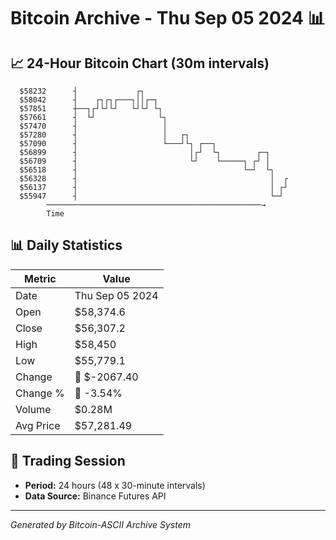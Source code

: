 # Bitcoin Archive - Thu Sep 05 2024 📊

## 📈 24-Hour Bitcoin Chart (30m intervals)

```
  $58232      ┤             ┌┐                                 
  $58042      ┤    ┌┐┌┐┌───┐││┌─┐                              
  $57851      ┼──┐┌┘└┘└┘   └┘└┘ └┐                             
  $57661      ┤  └┘              └┐                            
  $57470      ┤                   │                            
  $57280      ┤                   │   ┌┐                       
  $57090      ┤                   └───┘└┐ ┌──┐                 
  $56899      ┤                         │┌┘  └┐        ┌─┐     
  $56709      ┤                         └┘    └─────┐ ┌┘ │     
  $56518      ┤                                     └─┘  └┐    
  $56328      ┤                                           │  ┌ 
  $56137      ┤                                           │ ┌┘ 
  $55947      ┤                                           └─┘  
        ────────────────────────────────────────────────→
        Time
```

## 📊 Daily Statistics

| Metric | Value |
|--------|-------|
| Date | Thu Sep 05 2024 |
| Open | $58,374.6 |
| Close | $56,307.2 |
| High | $58,450 |
| Low | $55,779.1 |
| Change | 🔴 $-2067.40 |
| Change % | 🔴 -3.54% |
| Volume | $0.28M |
| Avg Price | $57,281.49 |

## 📅 Trading Session

- **Period:** 24 hours (48 x 30-minute intervals)
- **Data Source:** Binance Futures API

---
*Generated by Bitcoin-ASCII Archive System*
